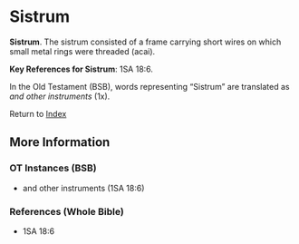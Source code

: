 # Sistrum
**Sistrum**. 
The sistrum consisted of a frame carrying short wires on which small metal rings were threaded (acai). 


**Key References for Sistrum**: 
1SA 18:6. 


In the Old Testament (BSB), words representing “Sistrum” are translated as 
*and other instruments* (1x). 




Return to [Index](00-Index.md)

## More Information

### OT Instances (BSB)

* and other instruments (1SA 18:6)



### References (Whole Bible)

* 1SA 18:6



